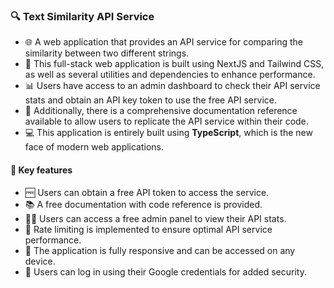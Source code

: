 ### 🔍 Text Similarity API Service

- 🌐 A web application that provides an API service for comparing the similarity between two different strings.
- 🚀 This full-stack web application is built using NextJS and Tailwind CSS, as well as several utilities and dependencies to enhance performance.
- 📊 Users have access to an admin dashboard to check their API service stats and obtain an API key token to use the free API service.
- 📖 Additionally, there is a comprehensive documentation reference available to allow users to replicate the API service within their code.
- 💻 This application is entirely built using **TypeScript**, which is the new face of modern web applications.

#### 🚀 Key features

- 🆓 Users can obtain a free API token to access the service.
- 📚 A free documentation with code reference is provided.
- 🧑‍💼 Users can access a free admin panel to view their API stats.
- 🚦 Rate limiting is implemented to ensure optimal API service performance.
- 📱 The application is fully responsive and can be accessed on any device.
- 🔑 Users can log in using their Google credentials for added security.
